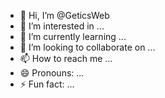 - 👋 Hi, I’m @GeticsWeb
- 👀 I’m interested in ...
- 🌱 I’m currently learning ...
- 💞️ I’m looking to collaborate on ...
- 📫 How to reach me ...
- 😄 Pronouns: ...
- ⚡ Fun fact: ...

<!---
GeticsWeb/GeticsWeb is a ✨ special ✨ repository because its `README.md` (this file) appears on your GitHub profile.
You can click the Preview link to take a look at your changes.
--->
